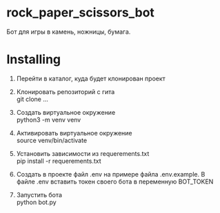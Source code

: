 # rock_paper_scissors_bot

Бот для игры в камень, ножницы, бумага.

# Installing

1. Перейти в каталог, куда будет клонирован проект

2. Клонировать репозиторий с гита \
git clone ...

3. Создать виртуальное окружение \
python3 -m venv venv

4. Активировать виртуальное окружение \
source venv/bin/activate

5. Установить зависимости из requerements.txt \
pip install -r requerements.txt

6. Создать в проекте файл .env на примере файла .env.example. В файле .env вставить токен своего бота в переменную BOT_TOKEN
7. Запустить бота \
python bot.py